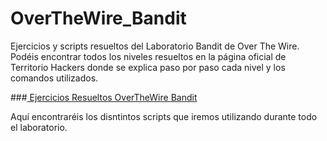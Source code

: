 # OverTheWire_Bandit

Ejercicios y scripts resueltos del Laboratorio Bandit de Over The Wire. Podéis encontrar todos los niveles resueltos en la página oficial de Territorio Hackers donde 
se explica paso por paso cada nivel y los comandos utilizados.

###[ Ejercicios Resueltos OverTheWire Bandit](https://territoriohacker.com/overthewire-bandit-1/)

Aquí encontraréis los disntintos scripts que iremos utilizando durante todo el laboratorio.
